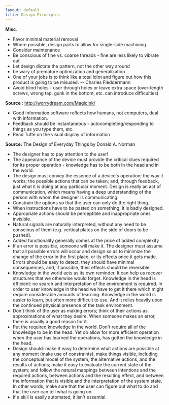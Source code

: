 ```yaml
---
layout: default
title: Design Principles
---
```


**Misc**.

- Favor minimal material removal
- Where possible, design parts to allow for single-side machining
- Consider maintenance
- Be conscious of fine vs. coarse threads - fine are less likely to vibrate out
- Let design dictate the pattern, not the other way around
- be wary of premature optimization and generalization
- One of your jobs is to think like a total idiot and figure out how this product is going to be misused. -- Charles Fleddermann
- Avoid blind holes - user through holes or leave extra space (over-length screws, wrong tap, gunk in the bottom, etc. can introduce difficulties)

**Source** : http://worrydream.com/MagicInk/

- Good information software reflects how humans, not computers, deal with information.
- Feedback should be instantaneous - autocompleting/responding to things as you type them, etc.
- Read Tufte on the visual display of information

**Source:** The Design of Everyday Things by Donald A. Norman

- The designer has to pay attention to the user!
- The appearance of the device must provide the critical clues required for its proper operation - knowledge has to be both in the head and in the world.
- The design must convey the essence of a device's operation; the way it works; the possible actions that can be taken; and, through feedback, just what it is doing at any particular moment. Design is really an act of communication, which means having a deep understanding of the person with whom the designer is communicating.
- Constrain the options so that the user can only do the right thing.
- When instructions have to be pasted on something, it is badly designed.
- Appropriate actions should be perceptible and inappropriate ones invisible.
- Natural signals are naturally interpreted, without any need to be conscious of them (e.g. vertical plates on the side of doors to be pushed).
- Added functionality generally comes at the price of added complexity
- If an error is possible, someone will make it. The designer must assume that all possible errors will occur and design so as to minimize the change of the error in the first place, or its effects once it gets made. Errors should be easy to detect, they should have minimal consequences, and, if possible, their effects should be reversible.
- Knowledge in the world acts as its own reminder. It can help us recover structures that we otherwise would forget. Knowledge in the head is efficient: no search and interpretation of the environment is required. In order to user knowledge in the head we have to get it there which might require considerable amounts of learning. Knowledge in the world is easier to learn, but often more difficult to use. And it relies heavily upon the continued physical presence of the task environment.
- Don't think of the user as making errors; think of their actions as approximations of what they desire. When someone makes an error, there is usually a good reason for it.
- Put the required knowledge in the world. Don't require all of the knowledge to be in the head. Yet do allow for more efficient operation when the user has learned the operations, has gotten the knowledge in the head.
- Design should: make it easy to determine what actions are possible at any moment (make use of constraints), make things visible, including the conceptual model of the system, the alternative actions, and the results of actions; make it easy to evaluate the current state of the system; and follow the natural mappings between intentions and the required actions, between actions and the resulting effect, and between the information that is visible and the interpretation of the system state. In other words, make sure that the user can figure out what to do and that the user can tell what is going on.
- If a skill is easily automated, it isn't essential.
